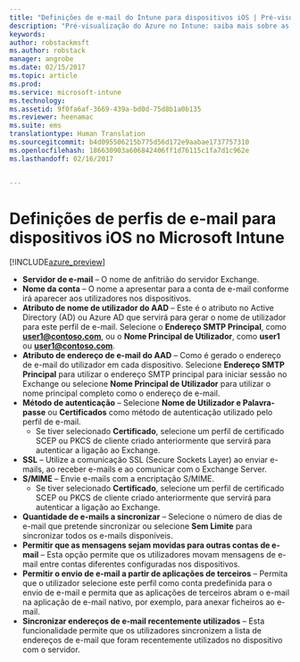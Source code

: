 ```yaml
---
title: "Definições de e-mail do Intune para dispositivos iOS | Pré-visualização do Azure no Intune | Documentos da Microsoft"
description: "Pré-visualização do Azure no Intune: saiba mais sobre as definições do Intune que pode utilizar para configurar ligações de e-mail em dispositivos iOS."
keywords: 
author: robstackmsft
ms.author: robstack
manager: angrobe
ms.date: 02/15/2017
ms.topic: article
ms.prod: 
ms.service: microsoft-intune
ms.technology: 
ms.assetid: 9f0fa6af-3669-439a-bd0d-75d8b1a0b135
ms.reviewer: heenamac
ms.suite: ems
translationtype: Human Translation
ms.sourcegitcommit: b4d095506215b775d56d172e9aabae1737757310
ms.openlocfilehash: 186630903a606842406ff1d76115c1fa7d1c962e
ms.lasthandoff: 02/16/2017


---
```


# <a name="email-profile-settings-for-ios-devices-in-microsoft-intune"></a>Definições de perfis de e-mail para dispositivos iOS no Microsoft Intune

[!INCLUDE[azure_preview](../includes/azure_preview.md)]



- **Servidor de e-mail** – O nome de anfitrião do servidor Exchange.
- **Nome da conta** – O nome a apresentar para a conta de e-mail conforme irá aparecer aos utilizadores nos dispositivos.
- **Atributo de nome de utilizador do AAD** – Este é o atributo no Active Directory (AD) ou Azure AD que servirá para gerar o nome de utilizador para este perfil de e-mail. Selecione o **Endereço SMTP Principal**, como **user1@contoso.com**, ou o **Nome Principal de Utilizador**, como **user1** ou **user1@contoso.com**.
- **Atributo de endereço de e-mail do AAD** – Como é gerado o endereço de e-mail do utilizador em cada dispositivo. Selecione **Endereço SMTP Principal** para utilizar o endereço SMTP principal para iniciar sessão no Exchange ou selecione **Nome Principal de Utilizador** para utilizar o nome principal completo como o endereço de e-mail.
- **Método de autenticação** – Selecione **Nome de Utilizador e Palavra-passe** ou **Certificados** como método de autenticação utilizado pelo perfil de e-mail.
    - Se tiver selecionado **Certificado**, selecione um perfil de certificado SCEP ou PKCS de cliente criado anteriormente que servirá para autenticar a ligação ao Exchange.
- **SSL** – Utilize a comunicação SSL (Secure Sockets Layer) ao enviar e-mails, ao receber e-mails e ao comunicar com o Exchange Server.
- **S/MIME** – Envie e-mails com a encriptação S/MIME.
    - Se tiver selecionado **Certificado**, selecione um perfil de certificado SCEP ou PKCS de cliente criado anteriormente que servirá para autenticar a ligação ao Exchange.
- **Quantidade de e-mails a sincronizar** – Selecione o número de dias de e-mail que pretende sincronizar ou selecione **Sem Limite** para sincronizar todos os e-mails disponíveis.
- **Permitir que as mensagens sejam movidas para outras contas de e-mail** – Esta opção permite que os utilizadores movam mensagens de e-mail entre contas diferentes configuradas nos dispositivos.
- **Permitir o envio de e-mail a partir de aplicações de terceiros** – Permita que o utilizador selecione este perfil como conta predefinida para o envio de e-mail e permita que as aplicações de terceiros abram o e-mail na aplicação de e-mail nativo, por exemplo, para anexar ficheiros ao e-mail.
- **Sincronizar endereços de e-mail recentemente utilizados** – Esta funcionalidade permite que os utilizadores sincronizem a lista de endereços de e-mail que foram recentemente utilizados no dispositivo com o servidor.

